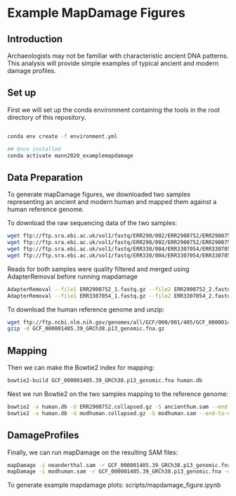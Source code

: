 # Example MapDamage Figures

## Introduction

Archaeologists may not be familiar with characteristic ancient DNA patterns.
This analysis will provide simple examples of typical ancient and modern
damage profiles.

## Set up

First we will set up the conda environment containing the tools in the root
directory of this repository.

```bash

conda env create -f environment.yml

## Once installed
conda activate mann2020_examplemapdamage
```

## Data Preparation

To generate mapDamage figures, we downloaded two samples representing an ancient
and modern human and mapped them against a human reference genome.

To download the raw sequencing data of the two samples:

```bash
wget ftp://ftp.sra.ebi.ac.uk/vol1/fastq/ERR290/002/ERR2900752/ERR2900752_1.fastq.gz
wget ftp://ftp.sra.ebi.ac.uk/vol1/fastq/ERR290/002/ERR2900752/ERR2900752_2.fastq.gz
wget ftp://ftp.sra.ebi.ac.uk/vol1/fastq/ERR330/004/ERR3307054/ERR3307054_1.fastq.gz
wget ftp://ftp.sra.ebi.ac.uk/vol1/fastq/ERR330/004/ERR3307054/ERR3307054_2.fastq.gz
```
Reads for both samples were quality filtered and merged using AdapterRemoval before running mapdamage

```bash
AdapterRemoval --file1 ERR2900752_1.fastq.gz --file2 ERR2900752_2.fastq.gz --trimns --trimqualities --minquality 25 --gzip --collapse --basename ancienthum --minlength 25 --adapter1 AGATCGGAAGAGCACACGTCTGAACTCCAGTCACNNNNNNATCTCGTATGCCGTCTTCTGCTTG --adapter2 AGATCGGAAGAGCGTCGTGTAGGGAAAGAGTGTAGATCTCGGTGGTCGCCGTATCATT
AdapterRemoval --file1 ERR3307054_1.fastq.gz --file2 ERR3307054_2.fastq.gz --trimns --trimqualities --minquality 25 --gzip --collapse --basename modhuman --minlength 25 --adapter1 AGATCGGAAGAGCACACGTCTGAACTCCAGTCACNNNNNNATCTCGTATGCCGTCTTCTGCTTG --adapter2 AGATCGGAAGAGCGTCGTGTAGGGAAAGAGTGTAGATCTCGGTGGTCGCCGTATCATT
```

To download the human reference genome and unzip:

```bash
wget ftp://ftp.ncbi.nlm.nih.gov/genomes/all/GCF/000/001/405/GCF_000001405.39_GRCh38.p13/GCF_000001405.39_GRCh38.p13_genomic.fna.gz
gzip -d GCF_000001405.39_GRCh38.p13_genomic.fna.gz
```

## Mapping

Then we can make the Bowtie2 index for mapping:

```bash
bowtie2-build GCF_000001405.39_GRCh38.p13_genomic.fna human.db
```

Next we run Bowtie2 on the two samples mapping to the reference genome:

```bash
bowtie2 -x human.db -U ERR2900752.collapsed.gz -S ancienthum.sam --end-to-end --no-unal
bowtie2 -x human.db -U modhuman.collapsed.gz -S modhuman.sam --end-to-end --no-unal
```

## DamageProfiles

Finally, we can run mapDamage on the resulting SAM files:

```bash
mapDamage -i neanderthal.sam -r GCF_000001405.39_GRCh38.p13_genomic.fna -d ancienthum
mapDamage -i modhuman.sam -r GCF_000001405.39_GRCh38.p13_genomic.fna -d modhuman
```

To generate example mapdamage plots: scripts/mapdamage_figure.ipynb
